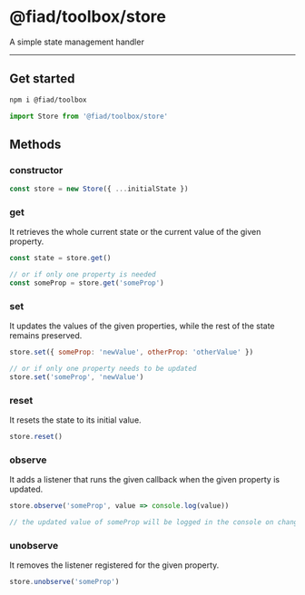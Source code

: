 # @fiad/toolbox/store

A simple state management handler

---

## Get started

```sh
npm i @fiad/toolbox
```

```js
import Store from '@fiad/toolbox/store'
```

## Methods

### constructor

```js
const store = new Store({ ...initialState })
```


### get

It retrieves the whole current state or the current value of the given property.

```js
const state = store.get()

// or if only one property is needed
const someProp = store.get('someProp')
```


### set

It updates the values of the given properties, while the rest of the state remains preserved.

```js
store.set({ someProp: 'newValue', otherProp: 'otherValue' })

// or if only one property needs to be updated
store.set('someProp', 'newValue')
```


### reset

It resets the state to its initial value.

```js
store.reset()
```


### observe

It adds a listener that runs the given callback when the given property is updated.

```js
store.observe('someProp', value => console.log(value))

// the updated value of someProp will be logged in the console on change
```


### unobserve

It removes the listener registered for the given property.

```js
store.unobserve('someProp')
```
